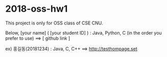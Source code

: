 # 2018-oss-hw1



This project is only for OSS class of CSE CNU.

Below, [your name] ( [your student ID] ) : Java, Python, C (in the order you prefer to use) ==> [ github link ] 

ex) 홍길동(20181234) : Java, C, C++ ==> http://testhompage.set
